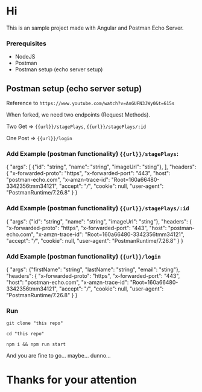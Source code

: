 # Hi

This is an sample project made with Angular and Postman Echo Server.

### Prerequisites

- NodeJS
- Postman
- Postman setup (echo server setup)

## Postman setup (echo server setup)

Reference to `https://www.youtube.com/watch?v=AnGUFN3JWy0&t=615s`

When forked, we need two endpoints (Request Methods).

Two Get => `{{url}}/stagePlays`, `{{url}}/stagePlays/:id`

One Post => `{{url}}/login`

### Add Example (postman functionality) `{{url}}/stagePlays`:

{
    "args": [
        {"id": "string", "name": "string", "imageUrl": "sting"},
    ],
    "headers": {
        "x-forwarded-proto": "https",
        "x-forwarded-port": "443",
        "host": "postman-echo.com",
        "x-amzn-trace-id": "Root=160a66480-3342356tmm34121",
        "accept": "*/*",
        "cookie": null,
        "user-agent": "PostmanRuntime/7.26.8"
    }
}

### Add Example (postman functionality) `{{url}}/stagePlays/:id`

{
    "args": {"id": "string", "name": "string", "imageUrl": "sting"},
    "headers": {
        "x-forwarded-proto": "https",
        "x-forwarded-port": "443",
        "host": "postman-echo.com",
        "x-amzn-trace-id": "Root=160a66480-3342356tmm34121",
        "accept": "*/*",
        "cookie": null,
        "user-agent": "PostmanRuntime/7.26.8"
    }
}

### Add Example (postman functionality) `{{url}}/login` 

{
    "args": {"firstName": "string", "lastName": "string", "email": "sting"},
    "headers": {
        "x-forwarded-proto": "https",
        "x-forwarded-port": "443",
        "host": "postman-echo.com",
        "x-amzn-trace-id": "Root=160a66480-3342356tmm34121",
        "accept": "*/*",
        "cookie": null,
        "user-agent": "PostmanRuntime/7.26.8"
    }
}



### Run

`git clone "this repo"`

`cd "this repo"`

`npm i && npm run start`


And you are fine to go... maybe... dunno...

# Thanks for your attention
